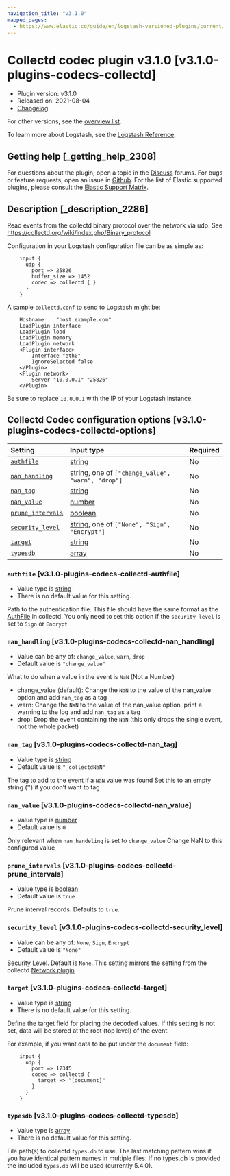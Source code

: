 ```yaml
---
navigation_title: "v3.1.0"
mapped_pages:
  - https://www.elastic.co/guide/en/logstash-versioned-plugins/current/v3.1.0-plugins-codecs-collectd.html
---
```


# Collectd codec plugin v3.1.0 [v3.1.0-plugins-codecs-collectd]

* Plugin version: v3.1.0
* Released on: 2021-08-04
* [Changelog](https://github.com/logstash-plugins/logstash-codec-collectd/blob/v3.1.0/CHANGELOG.md)

For other versions, see the [overview list](codec-collectd-index.md).

To learn more about Logstash, see the [Logstash Reference](https://www.elastic.co/guide/en/logstash/current/index.html).

## Getting help [_getting_help_2308]

For questions about the plugin, open a topic in the [Discuss](http://discuss.elastic.co) forums. For bugs or feature requests, open an issue in [Github](https://github.com/logstash-plugins/logstash-codec-collectd). For the list of Elastic supported plugins, please consult the [Elastic Support Matrix](https://www.elastic.co/support/matrix#matrix_logstash_plugins).

## Description [_description_2286]

Read events from the collectd binary protocol over the network via udp. See <https://collectd.org/wiki/index.php/Binary_protocol>

Configuration in your Logstash configuration file can be as simple as:

```
    input {
      udp {
        port => 25826
        buffer_size => 1452
        codec => collectd { }
      }
    }
```

A sample `collectd.conf` to send to Logstash might be:

```
    Hostname    "host.example.com"
    LoadPlugin interface
    LoadPlugin load
    LoadPlugin memory
    LoadPlugin network
    <Plugin interface>
        Interface "eth0"
        IgnoreSelected false
    </Plugin>
    <Plugin network>
        Server "10.0.0.1" "25826"
    </Plugin>
```

Be sure to replace `10.0.0.1` with the IP of your Logstash instance.

## Collectd Codec configuration options [v3.1.0-plugins-codecs-collectd-options]

| Setting | Input type | Required |
| :- | :- | :- |
| [`authfile`](v3-1-0-plugins-codecs-collectd.md#v3.1.0-plugins-codecs-collectd-authfile) | [string](/lsr/value-types.md#string) | No |
| [`nan_handling`](v3-1-0-plugins-codecs-collectd.md#v3.1.0-plugins-codecs-collectd-nan_handling) | [string](/lsr/value-types.md#string), one of `["change_value", "warn", "drop"]` | No |
| [`nan_tag`](v3-1-0-plugins-codecs-collectd.md#v3.1.0-plugins-codecs-collectd-nan_tag) | [string](/lsr/value-types.md#string) | No |
| [`nan_value`](v3-1-0-plugins-codecs-collectd.md#v3.1.0-plugins-codecs-collectd-nan_value) | [number](/lsr/value-types.md#number) | No |
| [`prune_intervals`](v3-1-0-plugins-codecs-collectd.md#v3.1.0-plugins-codecs-collectd-prune_intervals) | [boolean](/lsr/value-types.md#boolean) | No |
| [`security_level`](v3-1-0-plugins-codecs-collectd.md#v3.1.0-plugins-codecs-collectd-security_level) | [string](/lsr/value-types.md#string), one of `["None", "Sign", "Encrypt"]` | No |
| [`target`](v3-1-0-plugins-codecs-collectd.md#v3.1.0-plugins-codecs-collectd-target) | [string](/lsr/value-types.md#string) | No |
| [`typesdb`](v3-1-0-plugins-codecs-collectd.md#v3.1.0-plugins-codecs-collectd-typesdb) | [array](/lsr/value-types.md#array) | No |

### `authfile` [v3.1.0-plugins-codecs-collectd-authfile]

* Value type is [string](/lsr/value-types.md#string)
* There is no default value for this setting.

Path to the authentication file. This file should have the same format as the [AuthFile](http://collectd.org/documentation/manpages/collectd.conf.5.shtml#authfile_filename) in collectd. You only need to set this option if the `security_level` is set to `Sign` or `Encrypt`

### `nan_handling` [v3.1.0-plugins-codecs-collectd-nan_handling]

* Value can be any of: `change_value`, `warn`, `drop`
* Default value is `"change_value"`

What to do when a value in the event is `NaN` (Not a Number)

* change\_value (default): Change the `NaN` to the value of the nan\_value option and add `nan_tag` as a tag
* warn: Change the `NaN` to the value of the nan\_value option, print a warning to the log and add `nan_tag` as a tag
* drop: Drop the event containing the `NaN` (this only drops the single event, not the whole packet)

### `nan_tag` [v3.1.0-plugins-codecs-collectd-nan_tag]

* Value type is [string](/lsr/value-types.md#string)
* Default value is `"_collectdNaN"`

The tag to add to the event if a `NaN` value was found Set this to an empty string ('') if you don’t want to tag

### `nan_value` [v3.1.0-plugins-codecs-collectd-nan_value]

* Value type is [number](/lsr/value-types.md#number)
* Default value is `0`

Only relevant when `nan_handeling` is set to `change_value` Change NaN to this configured value

### `prune_intervals` [v3.1.0-plugins-codecs-collectd-prune_intervals]

* Value type is [boolean](/lsr/value-types.md#boolean)
* Default value is `true`

Prune interval records. Defaults to `true`.

### `security_level` [v3.1.0-plugins-codecs-collectd-security_level]

* Value can be any of: `None`, `Sign`, `Encrypt`
* Default value is `"None"`

Security Level. Default is `None`. This setting mirrors the setting from the collectd [Network plugin](https://collectd.org/wiki/index.php/Plugin:Network)

### `target` [v3.1.0-plugins-codecs-collectd-target]

* Value type is [string](/lsr/value-types.md#string)
* There is no default value for this setting.

Define the target field for placing the decoded values. If this setting is not set, data will be stored at the root (top level) of the event.

For example, if you want data to be put under the `document` field:

```
    input {
      udp {
        port => 12345
        codec => collectd {
          target => "[document]"
        }
      }
    }
```

### `typesdb` [v3.1.0-plugins-codecs-collectd-typesdb]

* Value type is [array](/lsr/value-types.md#array)
* There is no default value for this setting.

File path(s) to collectd `types.db` to use. The last matching pattern wins if you have identical pattern names in multiple files. If no types.db is provided the included `types.db` will be used (currently 5.4.0).

